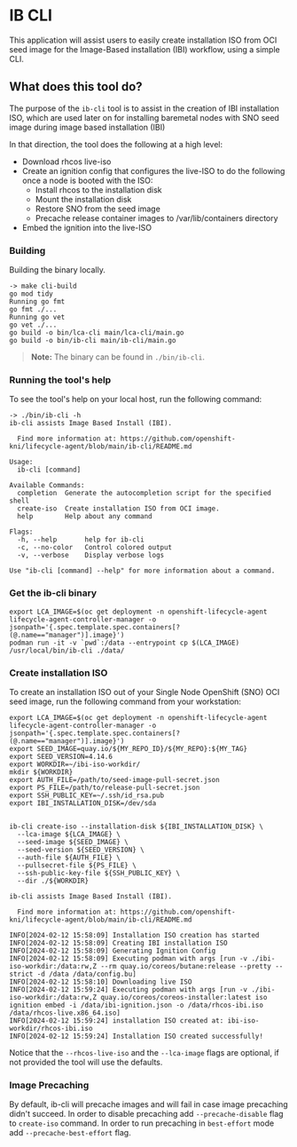 # IB CLI

This application will assist users to easily create installation ISO from OCI seed image for the Image-Based installation (IBI) workflow, using
a simple CLI.

## What does this tool do?

The purpose of the `ib-cli` tool is to assist in the creation of IBI installation ISO, which are used later on for
installing baremetal nodes with SNO seed image during image based installation (IBI)

In that direction, the tool does the following at a high level:

- Download rhcos live-iso
- Create an ignition config that configures the live-ISO to do the following once a node is booted with the ISO:
  - Install rhcos to the installation disk
  - Mount the installation disk
  - Restore SNO from the seed image
  - Precache release container images to /var/lib/containers directory
- Embed the ignition into the live-ISO

### Building

Building the binary locally.

```shell
-> make cli-build
go mod tidy
Running go fmt
go fmt ./...
Running go vet
go vet ./...
go build -o bin/lca-cli main/lca-cli/main.go
go build -o bin/ib-cli main/ib-cli/main.go
```

> **Note:** The binary can be found in `./bin/ib-cli`.

### Running the tool's help

To see the tool's help on your local host, run the following command:

```shell
-> ./bin/ib-cli -h
ib-cli assists Image Based Install (IBI).

  Find more information at: https://github.com/openshift-kni/lifecycle-agent/blob/main/ib-cli/README.md

Usage:
  ib-cli [command]

Available Commands:
  completion  Generate the autocompletion script for the specified shell
  create-iso  Create installation ISO from OCI image.
  help        Help about any command

Flags:
  -h, --help       help for ib-cli
  -c, --no-color   Control colored output
  -v, --verbose    Display verbose logs

Use "ib-cli [command] --help" for more information about a command.
```

### Get the ib-cli binary

```shell
export LCA_IMAGE=$(oc get deployment -n openshift-lifecycle-agent lifecycle-agent-controller-manager -o jsonpath='{.spec.template.spec.containers[?(@.name=="manager")].image}')
podman run -it -v `pwd`:/data --entrypoint cp $(LCA_IMAGE) /usr/local/bin/ib-cli ./data/
```

### Create installation ISO

To create an installation ISO out of your Single Node OpenShift (SNO) OCI seed image, run the following command from your workstation:

```shell
export LCA_IMAGE=$(oc get deployment -n openshift-lifecycle-agent lifecycle-agent-controller-manager -o jsonpath='{.spec.template.spec.containers[?(@.name=="manager")].image}')
export SEED_IMAGE=quay.io/${MY_REPO_ID}/${MY_REPO}:${MY_TAG}
export SEED_VERSION=4.14.6
export WORKDIR=~/ibi-iso-workdir/
mkdir ${WORKDIR}
export AUTH_FILE=/path/to/seed-image-pull-secret.json
export PS_FILE=/path/to/release-pull-secret.json
export SSH_PUBLIC_KEY=~/.ssh/id_rsa.pub
export IBI_INSTALLATION_DISK=/dev/sda


ib-cli create-iso --installation-disk ${IBI_INSTALLATION_DISK} \
  --lca-image ${LCA_IMAGE} \
  --seed-image ${SEED_IMAGE} \
  --seed-version ${SEED_VERSION} \
  --auth-file ${AUTH_FILE} \
  --pullsecret-file ${PS_FILE} \
  --ssh-public-key-file ${SSH_PUBLIC_KEY} \
  --dir ./${WORKDIR}

ib-cli assists Image Based Install (IBI).

  Find more information at: https://github.com/openshift-kni/lifecycle-agent/blob/main/ib-cli/README.md

INFO[2024-02-12 15:58:09] Installation ISO creation has started
INFO[2024-02-12 15:58:09] Creating IBI installation ISO
INFO[2024-02-12 15:58:09] Generating Ignition Config
INFO[2024-02-12 15:58:09] Executing podman with args [run -v ./ibi-iso-workdir:/data:rw,Z --rm quay.io/coreos/butane:release --pretty --strict -d /data /data/config.bu]
INFO[2024-02-12 15:58:10] Downloading live ISO
INFO[2024-02-12 15:59:24] Executing podman with args [run -v ./ibi-iso-workdir:/data:rw,Z quay.io/coreos/coreos-installer:latest iso ignition embed -i /data/ibi-ignition.json -o /data/rhcos-ibi.iso /data/rhcos-live.x86_64.iso]
INFO[2024-02-12 15:59:24] installation ISO created at: ibi-iso-workdir/rhcos-ibi.iso
INFO[2024-02-12 15:59:24] Installation ISO created successfully!
```

Notice that the `--rhcos-live-iso` and the `--lca-image` flags are optional, if not provided the tool will use the defaults.

### Image Precaching

By default, ib-cli will precache images and will fail in case image precaching didn't succeed.
In order to disable precaching add `--precache-disable` flag to `create-iso` command.
In order to run precaching in `best-effort` mode add `--precache-best-effort` flag.
